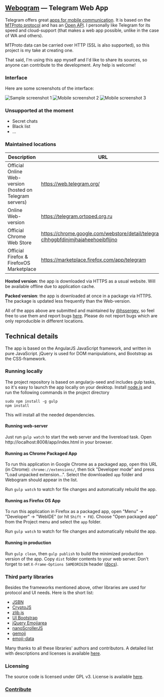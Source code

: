 ## [Webogram](https://telegram.ortoped.org.ru) — Telegram Web App

Telegram offers great [apps for mobile communication](https://www.telegram.org). It is based on the [MTProto protocol](https://core.telegram.org/mtproto) and has an [Open API](https://core.telegram.org/api). I personally like Telegram for its speed and cloud-support (that makes a web app possible, unlike in the case of WA and others).

MTProto data can be carried over HTTP (SSL is also supported), so this project is my take at creating one.

That said, I'm using this app myself and I'd like to share its sources, so anyone can contribute to the development. Any help is welcome!


### Interface


Here are some screenshots of the interface:


![Sample screenshot 1](/app/img/screenshot1.png)
![Mobile screenshot 2](/app/img/screenshot2.png)
![Mobile screenshot 3](/app/img/screenshot3.png)


### Unsupported at the moment

* Secret chats
* Black list
* ...


### Maintained locations


| Description        | URL           | Type  |
| ------------- |-------------| -----:|
| Official Online Web-version (hosted on Telegram servers)      | https://web.telegram.org/ | hosted
| Online Web-version  | https://telegram.ortoped.org.ru | hosted
| Official Chrome Web Store      | [https://chrome.google.com/webstore/detail/telegram/ clhhggbfdinjmjhajaheehoeibfljjno](https://chrome.google.com/webstore/detail/telegram/clhhggbfdinjmjhajaheehoeibfljjno) |   packed
| Official Firefox & FirefoxOS Marketplace | https://marketplace.firefox.com/app/telegram |    packed



**Hosted version**: the app is downloaded via HTTPS as a usual website. Will be available offline due to application cache.

**Packed version**: the app is downloaded at once in a package via HTTPS. The package is updated less frequently than the Web-version.

All of the apps above are submitted and maintained by [@hssergey](https://github.com/hssergey), so feel free to use them and report bugs [here](https://github.com/hssergey/webogram/issues). Please do not report bugs which are only reproducible in different locations.


## Technical details

The app is based on the AngularJS JavaScript framework, and written in pure JavaScript. jQuery is used for DOM manipulations, and Bootstrap as the CSS-framework.


### Running locally


The project repository is based on angularjs-seed and includes gulp tasks, so it's easy to launch the app locally on your desktop.
Install [node.js](http://nodejs.org/) and run the following commands in the project directory

```
sudo npm install -g gulp
npm install
```

This will install all the needed dependencies.


#### Running web-server


Just run `gulp watch` to start the web server and the livereload task.
Open http://localhost:8008/app/index.html in your browser.



#### Running as Chrome Packaged App

To run this application in Google Chrome as a packaged app, open this URL (in Chrome): `chrome://extensions/`, then tick "Developer mode" and press "Load unpacked extension...". Select the downloaded `app` folder and Webogram should appear in the list.

Run `gulp watch` to watch for file changes and automatically rebuild the app.


#### Running as Firefox OS App

To run this application in Firefox as a packaged app, open "Menu" -> "Developer" -> "WebIDE" (or hit `Shift + F8`). Choose "Open packaged app" from the Project menu and select the `app` folder.

Run `gulp watch` to watch for file changes and automatically rebuild the app.

#### Running in production

Run `gulp clean`, then `gulp publish` to build the minimized production version of the app. Copy `dist` folder contents to your web server. Don't forget to set `X-Frame-Options SAMEORIGIN` header ([docs](https://developer.mozilla.org/en-US/docs/Web/HTTP/X-Frame-Options)).


### Third party libraries

Besides the frameworks mentioned above, other libraries are used for protocol and UI needs. Here is the short list:

* [JSBN](http://www-cs-students.stanford.edu/~tjw/jsbn/)
* [CryptoJS](https://code.google.com/p/crypto-js/)
* [zlib.js](https://github.com/imaya/zlib.js)
* [UI Bootstrap](http://angular-ui.github.io/bootstrap/)
* [jQuery Emojiarea](https://github.com/diy/jquery-emojiarea)
* [nanoScrollerJS](https://github.com/jamesflorentino/nanoScrollerJS)
* [gemoji](https://github.com/github/gemoji)
* [emoji-data](https://github.com/iamcal/emoji-data)

Many thanks to all these libraries' authors and contributors. A detailed list with descriptions and licenses is available [here](/app/vendor).


### Licensing

The source code is licensed under GPL v3. License is available [here](/LICENSE).


### [Contribute](CONTRIBUTING.md)
